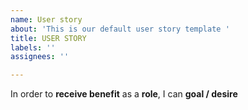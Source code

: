 ```yaml
---
name: User story
about: 'This is our default user story template '
title: USER STORY
labels: ''
assignees: ''

---
```


In order to **receive benefit** as a **role**, I can **goal / desire**
